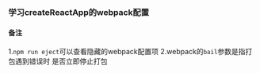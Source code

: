 ### 学习createReactApp的webpack配置

#### 备注
1.`npm run eject`可以查看隐藏的webpack配置项
2.webpack的`bail`参数是指打包遇到错误时 是否立即停止打包